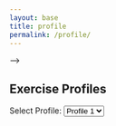 ```yaml
---
layout: base
title: profile
permalink: /profile/
---
```

</body>
</html> -->
<html lang="en">
<head>
    <meta charset="UTF-8">
    <meta name="viewport" content="width=device-width, initial-scale=1.0">
    <style>
        /* Add some styling to the navbar */
        #selectedAscii {
            position: absolute;
            top: 10px;
            right: 10px;
            font-family: monospace;
            white-space: pre;
        }
        #profileAscii {
            font-family: monospace;
            white-space: pre;
            margin-top: 10px;
        }
        .profileOption {
            font-family: monospace;
            white-space: pre;
            margin-top: 10px; /* Adjust margin as needed */
            display: none;
        }
    </style>
    <title>Exercise Profiles</title>
</head>
<body>
    <div class="purple-form">
        <h2>Exercise Profiles</h2>
        <label for="profileSelect">Select Profile:</label>
        <select id="profileSelect" onchange="updateProfile()">
            <option value="profile1">Profile 1</option>
            <option value="profile2">Profile 2</option>
            <option value="profile3">Profile 3</option>
            <option value="profile4">Profile 4</option>
            <option value="profile5">Profile 5</option>
        </select>
    </div>
    <div class="profileOption" id="profile1">
        ________
        |      |
        |      O
        |     /|\\
        |     / \\
        |_________
    </div>
    <div class="profileOption" id="profile2">
        \\    O
         \\   |\\
          \\  / \\
           \\/___\\
    </div>
    <div class="profileOption" id="profile3">
        __
        ( o>
        /)__)
        - \\ \\
           / /
    </div>
    <div class="profileOption" id="profile4">
        +----+
        |o o |
        | \\  |
        |  | |  
        +-----+
    </div>
    <div class="profileOption" id="profile5">
        \\_o< 
        | \\ 
        <_/ 
    </div>
    <div id="selectedAscii"></div>
    <div id="profileAscii"></div>
    <script>
        function updateProfile() {
            // Get the selected profile value
            var selectedProfile = document.getElementById("profileSelect").value;
            // Show the selected profile's ASCII art in the upper right corner
            var selectedAscii = document.getElementById("selectedAscii");
            selectedAscii.textContent = getProfileAscii(selectedProfile);
            // Hide all profile options
            var allOptions = document.getElementsByClassName("profileOption");
            for (var i = 0; i < allOptions.length; i++) {
                allOptions[i].style.display = "none";
            }
            // Show the selected profile's option
            var selectedOption = document.getElementById(selectedProfile);
            selectedOption.style.display = "block";
        }
        // ASCII art functions
        function getProfileAscii(profile) {
            switch (profile) {
                case "profile1":
                    return `
                    ________
                    |      |
                    |      O
                    |     /|\\
                    |     / \\
                    |_________
                    `;
                case "profile2":
                    return `
                    \\    O
                     \\   |\\
                      \\  / \\
                       \\/___\\
                    `;
                case "profile3":
                    return `
                    __
                    ( o>
                    /)__)
                    - \\ \\
                       / /
                    `;
                case "profile4":
                    return `
                    +----+
                    |o o |
                    | \\  |
                    |  | |  
                    +-----+
                    `;
                case "profile5":
                    return `
                    \\_o< 
                    | \\ 
                    <_/ 
                    `;
                default:
                    return ""; // Set a default ASCII art or leave it empty
            }
        }
        // Initial update when the page loads
        updateProfile();
    </script>

</body>
</html>
